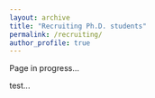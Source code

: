 ```yaml
---
layout: archive
title: "Recruiting Ph.D. students"
permalink: /recruiting/
author_profile: true
---
```


Page in progress...

test...